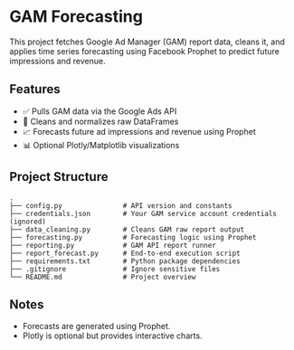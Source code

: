 # GAM Forecasting

This project fetches Google Ad Manager (GAM) report data, cleans it, and applies time series forecasting using Facebook Prophet to predict future impressions and revenue.

## Features

- ✅ Pulls GAM data via the Google Ads API
- 🧹 Cleans and normalizes raw DataFrames
- 📈 Forecasts future ad impressions and revenue using Prophet
- 📊 Optional Plotly/Matplotlib visualizations

## Project Structure

```
.
├── config.py               # API version and constants
├── credentials.json        # Your GAM service account credentials (ignored)
├── data_cleaning.py        # Cleans GAM raw report output
├── forecasting.py          # Forecasting logic using Prophet
├── reporting.py            # GAM API report runner
├── report_forecast.py      # End-to-end execution script
├── requirements.txt        # Python package dependencies
├── .gitignore              # Ignore sensitive files
└── README.md               # Project overview
```

## Notes

- Forecasts are generated using Prophet.
- Plotly is optional but provides interactive charts.
